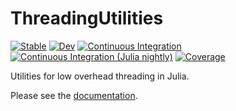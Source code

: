 # ThreadingUtilities

[![Stable](https://img.shields.io/badge/docs-stable-blue.svg)](https://JuliaSIMD.github.io/ThreadingUtilities.jl/stable)
[![Dev](https://img.shields.io/badge/docs-dev-blue.svg)](https://JuliaSIMD.github.io/ThreadingUtilities.jl/dev)
[![Continuous Integration](https://github.com/JuliaSIMD/ThreadingUtilities.jl/workflows/CI/badge.svg)](https://github.com/JuliaSIMD/ThreadingUtilities.jl/actions?query=workflow%3ACI)
[![Continuous Integration (Julia nightly)](https://github.com/JuliaSIMD/ThreadingUtilities.jl/workflows/CI%20(Julia%20nightly)/badge.svg)](https://github.com/JuliaSIMD/ThreadingUtilities.jl/actions?query=workflow%3A%22CI+%28Julia+nightly%29%22)
[![Coverage](https://codecov.io/gh/JuliaSIMD/ThreadingUtilities.jl/branch/master/graph/badge.svg)](https://codecov.io/gh/JuliaSIMD/ThreadingUtilities.jl)

Utilities for low overhead threading in Julia.

Please see the [documentation](https://JuliaSIMD.github.io/ThreadingUtilities.jl/stable).
